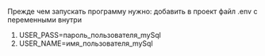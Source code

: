  Прежде чем запускать программу нужно:
 добавить в проект файл .env с переменными внутри 
 1) USER_PASS=пароль_пользователя_mySql
 2) USER_NAME=имя_пользователя_mySql
